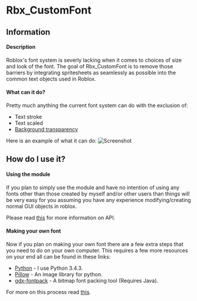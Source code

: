# Rbx_CustomFont

## Information

#### Description

Roblox's font system is severly lacking when it comes to choices of size and look of the font. The goal of Rbx_CustomFont is to remove those barriers by integrating spritesheets as seamlessly as possible into the common text objects used in Roblox.

#### What can it do?

Pretty much anything the current font system can do with the exclusion of:
- Text stroke
- Text scaled
- [Background transparency](http://anaminus.tumblr.com/post/38580091687/on-the-order-of-roblox-guis)

Here is an example of what it can do:
![Screenshot](http://i.imgur.com/ubxLZAc.png)

## How do I use it?

#### Using the module

If you plan to simply use the module and have no intention of using any fonts other than those created by myself and/or other users than things will be very easy for you assuming you have any experience modifying/creating normal GUI objects in roblox.

Please read [this](https://github.com/EgoMoose/Rbx_CustomFont/wiki/API) for more information on API. 

#### Making your own font

Now if you plan on making your own font there are a few extra steps that you need to do on your own computer. This requires a few more resources on your end all can be found in these links:
- [Python](https://www.python.org/) - I use Python 3.4.3.
- [Pillow](https://github.com/python-pillow/Pillow) - An image library for python.
- [gdx-fontpack](https://github.com/mattdesl/gdx-fontpack) - A bitmap font packing tool (Requires Java).

For more on this process read [this](https://github.com/EgoMoose/Rbx_CustomFont/wiki/Making-your-own-font).
